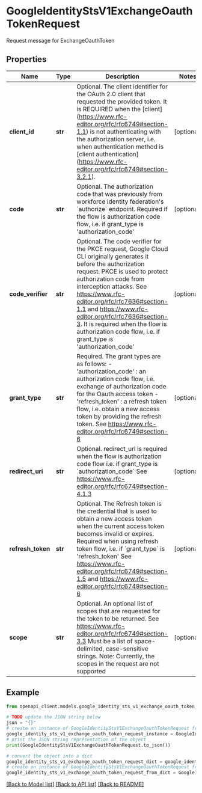 # GoogleIdentityStsV1ExchangeOauthTokenRequest

Request message for ExchangeOauthToken

## Properties

Name | Type | Description | Notes
------------ | ------------- | ------------- | -------------
**client_id** | **str** | Optional. The client identifier for the OAuth 2.0 client that requested the provided token. It is REQUIRED when the [client] (https://www.rfc-editor.org/rfc/rfc6749#section-1.1) is not authenticating with the authorization server, i.e. when authentication method is [client authentication] (https://www.rfc-editor.org/rfc/rfc6749#section-3.2.1). | [optional] 
**code** | **str** | Optional. The authorization code that was previously from workforce identity federation&#39;s &#x60;authorize&#x60; endpoint. Required if the flow is authorization code flow, i.e. if grant_type is &#39;authorization_code&#39; | [optional] 
**code_verifier** | **str** | Optional. The code verifier for the PKCE request, Google Cloud CLI originally generates it before the authorization request. PKCE is used to protect authorization code from interception attacks. See https://www.rfc-editor.org/rfc/rfc7636#section-1.1 and https://www.rfc-editor.org/rfc/rfc7636#section-3. It is required when the flow is authorization code flow, i.e. if grant_type is &#39;authorization_code&#39; | [optional] 
**grant_type** | **str** | Required. The grant types are as follows: - &#39;authorization_code&#39; : an authorization code flow, i.e. exchange of authorization code for the Oauth access token - &#39;refresh_token&#39; : a refresh token flow, i.e. obtain a new access token by providing the refresh token. See https://www.rfc-editor.org/rfc/rfc6749#section-6 | [optional] 
**redirect_uri** | **str** | Optional. redirect_url is required when the flow is authorization code flow i.e. if grant_type is &#x60;authorization_code&#x60; See https://www.rfc-editor.org/rfc/rfc6749#section-4.1.3 | [optional] 
**refresh_token** | **str** | Optional. The Refresh token is the credential that is used to obtain a new access token when the current access token becomes invalid or expires. Required when using refresh token flow, i.e. if &#x60;grant_type&#x60; is &#39;refresh_token&#39; See https://www.rfc-editor.org/rfc/rfc6749#section-1.5 and https://www.rfc-editor.org/rfc/rfc6749#section-6 | [optional] 
**scope** | **str** | Optional. An optional list of scopes that are requested for the token to be returned. See https://www.rfc-editor.org/rfc/rfc6749#section-3.3 Must be a list of space-delimited, case-sensitive strings. Note: Currently, the scopes in the request are not supported | [optional] 

## Example

```python
from openapi_client.models.google_identity_sts_v1_exchange_oauth_token_request import GoogleIdentityStsV1ExchangeOauthTokenRequest

# TODO update the JSON string below
json = "{}"
# create an instance of GoogleIdentityStsV1ExchangeOauthTokenRequest from a JSON string
google_identity_sts_v1_exchange_oauth_token_request_instance = GoogleIdentityStsV1ExchangeOauthTokenRequest.from_json(json)
# print the JSON string representation of the object
print(GoogleIdentityStsV1ExchangeOauthTokenRequest.to_json())

# convert the object into a dict
google_identity_sts_v1_exchange_oauth_token_request_dict = google_identity_sts_v1_exchange_oauth_token_request_instance.to_dict()
# create an instance of GoogleIdentityStsV1ExchangeOauthTokenRequest from a dict
google_identity_sts_v1_exchange_oauth_token_request_from_dict = GoogleIdentityStsV1ExchangeOauthTokenRequest.from_dict(google_identity_sts_v1_exchange_oauth_token_request_dict)
```
[[Back to Model list]](../README.md#documentation-for-models) [[Back to API list]](../README.md#documentation-for-api-endpoints) [[Back to README]](../README.md)


